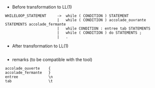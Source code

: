 *   Before transformation to LL(1)
```
WHILELOOP_STATEMENT     ->  while ( CONDITION ) STATEMENT
                        |   while ( CONDITION ) accolade_ouvrante STATEMENTS accolade_fermante
                        |   while CONDITION : entree tab STATEMENTS
                        |   while ( CONDITION ) do STATEMENTS ;
                        |   .
```
*   After transformation to LL(1)
```

```
*   remarks (to be compatible with the tool)
```
accolade_ouverte    { 
accolade_fermante   }
entree              \n 
tab                 \t
```